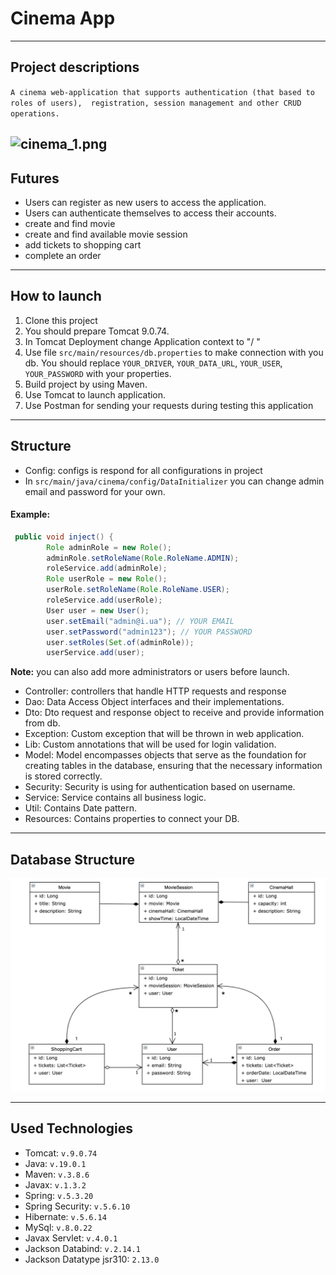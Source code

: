 # Cinema App

---

## Project descriptions
`A cinema web-application that supports authentication (that based to roles of users), 
registration, session management and other CRUD operations.`

![cinema_1.png](cinema_1.png)
---

## Futures
+ Users can register as new users to access the application.
+ Users can authenticate themselves to access their accounts.
+ create and find movie
+ create and find available movie session
+ add tickets to shopping cart
+ complete an order
---
## How to launch

1. Clone this project
2. You should prepare Tomcat 9.0.74.
3. In Tomcat Deployment change Application context to "/ "
4. Use file `src/main/resources/db.properties` to make connection with you db.
You should replace `YOUR_DRIVER`, `YOUR_DATA_URL`,
`YOUR_USER`, `YOUR_PASSWORD` with your properties.
5. Build project by using Maven.
6. Use Tomcat to launch application.
7. Use Postman for sending your requests during testing this application
---
## Structure
+ Config: configs is respond for all configurations in project
+ In `src/main/java/cinema/config/DataInitializer` you can change
admin email and password for your own.

#### Example:
```java
 public void inject() {
        Role adminRole = new Role();
        adminRole.setRoleName(Role.RoleName.ADMIN);
        roleService.add(adminRole);
        Role userRole = new Role();
        userRole.setRoleName(Role.RoleName.USER);
        roleService.add(userRole);
        User user = new User();
        user.setEmail("admin@i.ua"); // YOUR EMAIL
        user.setPassword("admin123"); // YOUR PASSWORD
        user.setRoles(Set.of(adminRole));
        userService.add(user);
```
**Note:** you can also add more administrators or 
users before launch.

+ Controller: controllers that handle HTTP requests
and response
+ Dao: Data Access Object interfaces and their implementations.
+ Dto: Dto request and response object to receive and provide
information from db.
+ Exception: Custom exception that will be thrown in web application.
+ Lib: Custom annotations that will be used for login validation.
+ Model: Model encompasses objects that serve as the 
foundation for creating tables in the database, ensuring that the 
necessary information is stored correctly.
+ Security: Security is using for authentication based on username.
+ Service: Service contains all business logic.
+ Util: Contains Date pattern.
+ Resources: Contains properties to connect your DB.
---
## Database Structure

![239759497-d095ac55-8132-4c75-844a-2801f684e467.png](239759497-d095ac55-8132-4c75-844a-2801f684e467.png)

---
## Used Technologies
+ Tomcat: `v.9.0.74`
+ Java: `v.19.0.1`
+ Maven: `v.3.8.6`
+ Javax: `v.1.3.2`
+ Spring: `v.5.3.20`
+ Spring Security: `v.5.6.10`
+ Hibernate: `v.5.6.14`
+ MySql: `v.8.0.22`
+ Javax Servlet: `v.4.0.1`
+ Jackson Databind: `v.2.14.1`
+ Jackson Datatype jsr310: `2.13.0`